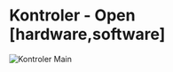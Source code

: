 # Kontroler - Open [hardware,software]



![Kontroler Main](https://github.com/tvlada73/Kontroler/blob/master/ReadMeStuff/Spojko%20ceo%201.png)








